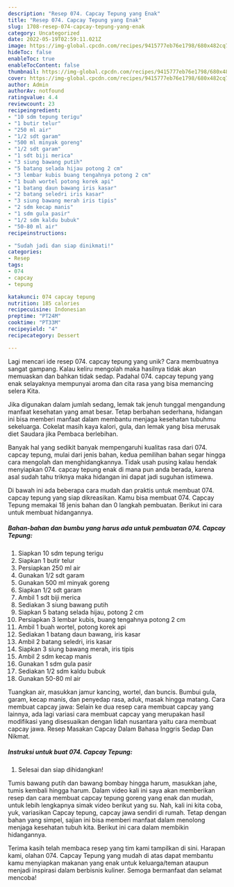 ```yaml
---
description: "Resep 074. Capcay Tepung yang Enak"
title: "Resep 074. Capcay Tepung yang Enak"
slug: 1708-resep-074-capcay-tepung-yang-enak
category: Uncategorized
date: 2022-05-19T02:59:11.021Z
image: https://img-global.cpcdn.com/recipes/9415777eb76e1798/680x482cq70/074-capcay-tepung-foto-resep-utama.jpg
hideToc: false
enableToc: true
enableTocContent: false
thumbnail: https://img-global.cpcdn.com/recipes/9415777eb76e1798/680x482cq70/074-capcay-tepung-foto-resep-utama.jpg
cover: https://img-global.cpcdn.com/recipes/9415777eb76e1798/680x482cq70/074-capcay-tepung-foto-resep-utama.jpg
author: Admin
authorAv: notfound
ratingvalue: 4.4
reviewcount: 23
recipeingredient:
- "10 sdm tepung terigu"
- "1 butir telur"
- "250 ml air"
- "1/2 sdt garam"
- "500 ml minyak goreng"
- "1/2 sdt garam"
- "1 sdt biji merica"
- "3 siung bawang putih"
- "5 batang selada hijau potong 2 cm"
- "3 lembar kubis buang tengahnya potong 2 cm"
- "1 buah wortel potong korek api"
- "1 batang daun bawang iris kasar"
- "2 batang seledri iris kasar"
- "3 siung bawang merah iris tipis"
- "2 sdm kecap manis"
- "1 sdm gula pasir"
- "1/2 sdm kaldu bubuk"
- "50-80 ml air"
recipeinstructions:

- "Sudah jadi dan siap dinikmati!"
categories:
- Resep
tags:
- 074
- capcay
- tepung

katakunci: 074 capcay tepung 
nutrition: 185 calories
recipecuisine: Indonesian
preptime: "PT24M"
cooktime: "PT33M"
recipeyield: "4"
recipecategory: Dessert

---
```





Lagi mencari ide resep 074. capcay tepung yang unik? Cara membuatnya sangat gampang. Kalau keliru mengolah maka hasilnya tidak akan memuaskan dan bahkan tidak sedap. Padahal 074. capcay tepung yang enak selayaknya mempunyai aroma dan cita rasa yang bisa memancing selera Kita.





Jika digunakan dalam jumlah sedang, lemak tak jenuh tunggal mengandung manfaat kesehatan yang amat besar. Tetap berbahan sederhana, hidangan ini bisa memberi manfaat dalam membantu menjaga kesehatan tubuhmu sekeluarga. Cokelat masih kaya kalori, gula, dan lemak yang bisa merusak diet Saudara jika Pembaca berlebihan.

Banyak hal yang sedikit banyak mempengaruhi kualitas rasa dari 074. capcay tepung, mulai dari jenis bahan, kedua pemilihan bahan segar hingga cara mengolah dan menghidangkannya. Tidak usah pusing kalau hendak menyiapkan 074. capcay tepung enak di mana pun anda berada, karena asal sudah tahu triknya maka hidangan ini dapat jadi suguhan istimewa.






Di bawah ini ada beberapa cara mudah dan praktis untuk membuat 074. capcay tepung yang siap dikreasikan. Kamu bisa membuat 074. Capcay Tepung memakai 18 jenis bahan dan 0 langkah pembuatan. Berikut ini cara untuk membuat hidangannya.

<!--inarticleads1-->

##### Bahan-bahan dan bumbu yang harus ada untuk pembuatan 074. Capcay Tepung:

1. Siapkan 10 sdm tepung terigu
1. Siapkan 1 butir telur
1. Persiapkan 250 ml air
1. Gunakan 1/2 sdt garam
1. Gunakan 500 ml minyak goreng
1. Siapkan 1/2 sdt garam
1. Ambil 1 sdt biji merica
1. Sediakan 3 siung bawang putih
1. Siapkan 5 batang selada hijau, potong 2 cm
1. Persiapkan 3 lembar kubis, buang tengahnya potong 2 cm
1. Ambil 1 buah wortel, potong korek api
1. Sediakan 1 batang daun bawang, iris kasar
1. Ambil 2 batang seledri, iris kasar
1. Siapkan 3 siung bawang merah, iris tipis
1. Ambil 2 sdm kecap manis
1. Gunakan 1 sdm gula pasir
1. Sediakan 1/2 sdm kaldu bubuk
1. Gunakan 50-80 ml air


Tuangkan air, masukkan jamur kancing, wortel, dan buncis. Bumbui gula, garam, kecap manis, dan penyedap rasa, aduk, masak hingga matang. Cara membuat capcay jawa: Selain ke dua resep cara membuat capcay yang lainnya, ada lagi variasi cara membuat capcay yang merupakan hasil modifikasi yang disesuaikan dengan lidah nusantara yaitu cara membuat capcay jawa. Resep Masakan Capcay Dalam Bahasa Inggris Sedap Dan Nikmat. 

<!--inarticleads2-->

##### Instruksi untuk buat 074. Capcay Tepung:


1. Selesai dan siap dihidangkan!

Tumis bawang putih dan bawang bombay hingga harum, masukkan jahe, tumis kembali hingga harum. Dalam video kali ini saya akan memberikan resep dan cara membuat capcay tepung goreng yang enak dan mudah, untuk lebih lengkapnya simak video berikut yang su. Nah, kali ini kita coba, yuk, variasikan Capcay tepung, capcay jawa sendiri di rumah. Tetap dengan bahan yang simpel, sajian ini bisa memberi manfaat dalam menolong menjaga kesehatan tubuh kita. Berikut ini cara dalam membikin hidangannya. 

Terima kasih telah membaca resep yang tim kami tampilkan di sini. Harapan kami, olahan 074. Capcay Tepung yang mudah di atas dapat membantu kamu menyiapkan makanan yang enak untuk keluarga/teman ataupun menjadi inspirasi dalam berbisnis kuliner. Semoga bermanfaat dan selamat mencoba!
